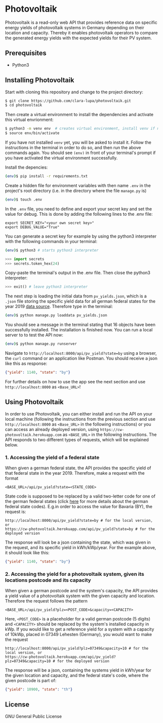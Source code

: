 # Photovoltaik

Photovoltaik is a read-only web API that provides reference data on specific energy yields of photovoltaik systems in Germany depending on their location and capacity. Thereby it enables photovoltaik operators to compare the generated energy yields with the expected yields for their PV system.

## Prerequisites

- Python3

## Installing Photovoltaik

Start with cloning this repository and change to the project directory:
```sh 
$ git clone https://github.com/clara-lupa/photovoltaik.git
$ cd photovoltaik
```
Then create a virtual environment to install the dependencies and activate this virtual envrionment:
```sh
$ python3 -m venv env  # creates virtual environment, install venv if necessary
$ source env/bin/activate
```
If you have not installed `venv` yet, you will be asked to install it. Follow the instructions in the terminal in order to do so, and then run the above commands again. You should see `(env)` in front of your terminal's prompt if you have activated the virtual environment successfully.

Install the depencies:
```sh
(env)$ pip install -r requirements.txt
```
Create a hidden file for environment variables with then name `.env` in the project's root directory (i.e. in the directory where the file `manage.py` is)
```sh
(env)$ touch .env
```
In the `.env` file, you need to define and export your secret key and set the value for debug. This is done by adding the following lines to the .env file:
```
export SECRET_KEY="<your own secret key>"
export DEBUG_VALUE="True"
```
You can generate a secret key for example by using the python3 interpreter with the following commands in your terminal:

```sh
(env)$ python3 # starts python3 interpreter
```
```python
>>> import secrets
>>> secrets.token_hex(24)
```
Copy-paste the terminal's output in the .env file. Then close the python3 interpreter:
```python
>>> exit() # leave python3 interpreter
```


The next step is loading the initial data from `pv_yields.json`, which is a `.json` file storing the specific yield data for all german federal states for the year 2019 [data source]( https://www.umwelt-campus.de/institute/institut-fuer-betriebs-und-technologiemanagement/aktuelles/neue-ertragsstudie-zu-pv-dachanlagen-fuer-2019-veroeffentlicht). Therefore type in the terminal:
```sh
(env)$ python manage.py loaddata pv_yields.json
```
You should see a message in the terminal stating that 16 objects have been successfully installed. The installation is finished now. You can run a local server to to test the API now:
```sh
(env)$ python manage.py runserver
```
Navigate to `http://localhost:8000/api/pv_yield?state=by` using a browser, the `curl` command or an application like Postman. You should receive a json like this as response:

```json
{"yield": 1140, "state": "by"}
```
For further details on how to use the app see the next section and use `http://localhost:8000` as `<Base_URL>`!

## Using Photovoltaik

In order to use Photovoltaik, you can either install and run the API on your local machine (following the instructions from the previous section and use `http://localhost:8000` as `<Base_URL>` in the following instructions) or you can access an already deployed version, using `https://cw-photovoltaik.herokuapp.com` as `<BASE_URL>` in the following instructions.
The API responds to two different types of requests, which will be explained below.

### 1. Accessing the yield of a federal state
When given a german federal state, the API provides the specific yield of that federal state in the year 2019. Therefore, make a request with the format
``` 
<BASE_URL>/api/pv_yield?state=<STATE_CODE>
```
State code is supposed to be replaced by a valid two-letter code for one of the german federal states (click [here](https://en.wikipedia.org/wiki/ISO_3166-2:DE) for more details about the german federal state codes). E.g.in order to access the value for Bavaria (BY), the request is: 
```
http://localhost:8000/api/pv_yield?state=by # for the local version, or
https://cw-photovoltaik.herokuapp.com/api/pv_yield?state=by # for the deployed version
```
The response will look be a json containing the state, which was given in the request, and its specific yield in kWh/kWp/year. For the example above, it should look like this: 

```json
{"yield": 1140, "state": "by"}
```

### 2. Accessing the yield for a photovoltaik system, given its locations postcode and its capacity
When given a german postcode and the system's capacity, the API provides a yield value of a photovoltaik system with the given capacity and location. Therefore the request follows the pattern
```
<BASE_URL>/api/pv_yield?plz=<POST_CODE>&capacity=<CAPACITY>
```
Here, `<POST_CODE>` is a placeholder for a valid german postcode (5 digits) and `<CAPACITY>` should be replaced by the system's installed capacity in kWp. If you would like to get a reference yield for a system with a capacity of 10kWp, placed in 07349 Lehesten (Germany), you would want to make the request
```
http://localhost:8000/api/pv_yield?plz=07349&capacity=10 # for the local version, or
https://cw-photovoltaik.herokuapp.com/api/pv_yield?plz=07349&capacity=10 # for the deployed version
```
The response will be a json, containing the systems yield in kWh/year for the given location and capacity, and the federal state's code, where the given postcode is part of:
```json
{"yield": 10900, "state": "th"}
```

## License
GNU General Public License
